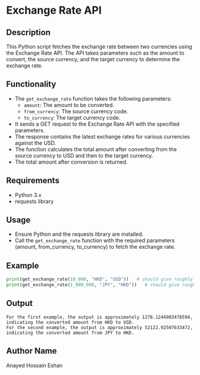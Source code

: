 # Exchange Rate API

## Description

This Python script fetches the exchange rate between two currencies using the Exchange Rate API. The API takes parameters such as the amount to convert, the source currency, and the target currency to determine the exchange rate.

## Functionality

- The `get_exchange_rate` function takes the following parameters:
  - `amount`: The amount to be converted.
  - `from_currency`: The source currency code.
  - `to_currency`: The target currency code.
- It sends a GET request to the Exchange Rate API with the specified parameters.
- The response contains the latest exchange rates for various currencies against the USD.
- The function calculates the total amount after converting from the source currency to USD and then to the target currency.
- The total amount after conversion is returned.

## Requirements

- Python 3.x
- requests library

## Usage

- Ensure Python and the requests library are installed.
- Call the `get_exchange_rate` function with the required parameters (amount, from_currency, to_currency) to fetch the exchange rate.

## Example

```python
print(get_exchange_rate(10_000, "HKD", "USD"))   # should give roughly 1278
print(get_exchange_rate(1_000_000, "JPY", "HKD"))   # should give roughly 52000
```

## Output
```
For the first example, the output is approximately 1278.1244903478594, indicating the converted amount from HKD to USD.
For the second example, the output is approximately 52122.92507633472, indicating the converted amount from JPY to HKD.
```

## Author Name
Anayed Hossain Eshan

